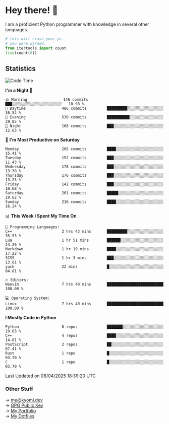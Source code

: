 # Hey there! 👋

I am a proficient Python programmer with knowledge in several other languages.

```py
# this will crash your pc.
# you were warned.
from itertools import count
list(count(0))
```

## Statistics
<!--START_SECTION:waka-->
![Code Time](http://img.shields.io/badge/Code%20Time-1%2C765%20hrs%2026%20mins-blue)

**I'm a Night 🦉** 

```text
🌞 Morning                146 commits         ███░░░░░░░░░░░░░░░░░░░░░░   10.98 % 
🌆 Daytime                486 commits         █████████░░░░░░░░░░░░░░░░   36.54 % 
🌃 Evening                530 commits         ██████████░░░░░░░░░░░░░░░   39.85 % 
🌙 Night                  168 commits         ███░░░░░░░░░░░░░░░░░░░░░░   12.63 % 
```
📅 **I'm Most Productive on Saturday** 

```text
Monday                   205 commits         ████░░░░░░░░░░░░░░░░░░░░░   15.41 % 
Tuesday                  152 commits         ███░░░░░░░░░░░░░░░░░░░░░░   11.43 % 
Wednesday                178 commits         ███░░░░░░░░░░░░░░░░░░░░░░   13.38 % 
Thursday                 176 commits         ███░░░░░░░░░░░░░░░░░░░░░░   13.23 % 
Friday                   142 commits         ███░░░░░░░░░░░░░░░░░░░░░░   10.68 % 
Saturday                 261 commits         █████░░░░░░░░░░░░░░░░░░░░   19.62 % 
Sunday                   216 commits         ████░░░░░░░░░░░░░░░░░░░░░   16.24 % 
```


📊 **This Week I Spent My Time On** 

```text
💬 Programming Languages: 
C++                      2 hrs 43 mins       █████████░░░░░░░░░░░░░░░░   35.53 % 
Lua                      1 hr 51 mins        ██████░░░░░░░░░░░░░░░░░░░   24.26 % 
Markdown                 1 hr 19 mins        ████░░░░░░░░░░░░░░░░░░░░░   17.22 % 
SCSS                     1 hr 3 mins         ███░░░░░░░░░░░░░░░░░░░░░░   13.81 % 
yuck                     22 mins             █░░░░░░░░░░░░░░░░░░░░░░░░   04.81 % 

🔥 Editors: 
Neovim                   7 hrs 40 mins       █████████████████████████   100.00 % 

💻 Operating System: 
Linux                    7 hrs 40 mins       █████████████████████████   100.00 % 
```

**I Mostly Code in Python** 

```text
Python                   8 repos             ███████░░░░░░░░░░░░░░░░░░   29.63 % 
C++                      4 repos             ████░░░░░░░░░░░░░░░░░░░░░   14.81 % 
PostScript               2 repos             ██░░░░░░░░░░░░░░░░░░░░░░░   07.41 % 
Rust                     1 repo              █░░░░░░░░░░░░░░░░░░░░░░░░   03.70 % 
C                        1 repo              █░░░░░░░░░░░░░░░░░░░░░░░░   03.70 % 
```




 Last Updated on 06/04/2025 18:39:20 UTC
<!--END_SECTION:waka-->

### Other Stuff

→ [me@kyomi.dev](mailto:me@kyomi.dev)\
→ [GPG Public Key](https://github.com/bitterteriyaki.gpg)\
→ [My Portfolio](https://kyomi.dev)\
→ [My Dotfiles](https://github.com/bitterteriyaki/dotfiles)
